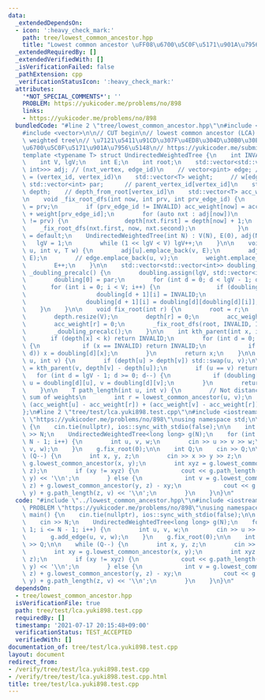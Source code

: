 ```yaml
---
data:
  _extendedDependsOn:
  - icon: ':heavy_check_mark:'
    path: tree/lowest_common_ancestor.hpp
    title: "Lowest common ancestor \uFF08\u6700\u5C0F\u5171\u901A\u7956\u5148\uFF09"
  _extendedRequiredBy: []
  _extendedVerifiedWith: []
  _isVerificationFailed: false
  _pathExtension: cpp
  _verificationStatusIcon: ':heavy_check_mark:'
  attributes:
    '*NOT_SPECIAL_COMMENTS*': ''
    PROBLEM: https://yukicoder.me/problems/no/898
    links:
    - https://yukicoder.me/problems/no/898
  bundledCode: "#line 2 \"tree/lowest_common_ancestor.hpp\"\n#include <utility>\n\
    #include <vector>\n\n// CUT begin\n// lowest common ancestor (LCA) class for undirected\
    \ weighted tree\n// \u7121\u5411\u91CD\u307F\u4ED8\u304D\u30B0\u30E9\u30D5\u306E\
    \u6700\u5C0F\u5171\u901A\u7956\u5148\n// https://yukicoder.me/submissions/392383\n\
    template <typename T> struct UndirectedWeightedTree {\n    int INVALID = -1;\n\
    \    int V, lgV;\n    int E;\n    int root;\n    std::vector<std::vector<std::pair<int,\
    \ int>>> adj; // (nxt_vertex, edge_id)\n    // vector<pint> edge; // edges[edge_id]\
    \ = (vertex_id, vertex_id)\n    std::vector<T> weight;     // w[edge_id]\n   \
    \ std::vector<int> par;      // parent_vertex_id[vertex_id]\n    std::vector<int>\
    \ depth;    // depth_from_root[vertex_id]\n    std::vector<T> acc_weight; // w_sum_from_root[vertex_id]\n\
    \n    void _fix_root_dfs(int now, int prv, int prv_edge_id) {\n        par[now]\
    \ = prv;\n        if (prv_edge_id != INVALID) acc_weight[now] = acc_weight[prv]\
    \ + weight[prv_edge_id];\n        for (auto nxt : adj[now])\n            if (nxt.first\
    \ != prv) {\n                depth[nxt.first] = depth[now] + 1;\n            \
    \    _fix_root_dfs(nxt.first, now, nxt.second);\n            }\n    }\n\n    UndirectedWeightedTree()\
    \ = default;\n    UndirectedWeightedTree(int N) : V(N), E(0), adj(N) {\n     \
    \   lgV = 1;\n        while (1 << lgV < V) lgV++;\n    }\n\n    void add_edge(int\
    \ u, int v, T w) {\n        adj[u].emplace_back(v, E);\n        adj[v].emplace_back(u,\
    \ E);\n        // edge.emplace_back(u, v);\n        weight.emplace_back(w);\n\
    \        E++;\n    }\n\n    std::vector<std::vector<int>> doubling;\n    void\
    \ _doubling_precalc() {\n        doubling.assign(lgV, std::vector<int>(V));\n\
    \        doubling[0] = par;\n        for (int d = 0; d < lgV - 1; d++)\n     \
    \       for (int i = 0; i < V; i++) {\n                if (doubling[d][i] == INVALID)\n\
    \                    doubling[d + 1][i] = INVALID;\n                else\n   \
    \                 doubling[d + 1][i] = doubling[d][doubling[d][i]];\n        \
    \    }\n    }\n\n    void fix_root(int r) {\n        root = r;\n        par.resize(V);\n\
    \        depth.resize(V);\n        depth[r] = 0;\n        acc_weight.resize(V);\n\
    \        acc_weight[r] = 0;\n        _fix_root_dfs(root, INVALID, INVALID);\n\
    \        _doubling_precalc();\n    }\n\n    int kth_parent(int x, int k) {\n \
    \       if (depth[x] < k) return INVALID;\n        for (int d = 0; d < lgV; d++)\
    \ {\n            if (x == INVALID) return INVALID;\n            if (k & (1 <<\
    \ d)) x = doubling[d][x];\n        }\n        return x;\n    }\n\n    int lowest_common_ancestor(int\
    \ u, int v) {\n        if (depth[u] > depth[v]) std::swap(u, v);\n\n        v\
    \ = kth_parent(v, depth[v] - depth[u]);\n        if (u == v) return u;\n     \
    \   for (int d = lgV - 1; d >= 0; d--) {\n            if (doubling[d][u] != doubling[d][v])\
    \ u = doubling[d][u], v = doubling[d][v];\n        }\n        return par[u];\n\
    \    }\n\n    T path_length(int u, int v) {\n        // Not distance, but the\
    \ sum of weights\n        int r = lowest_common_ancestor(u, v);\n        return\
    \ (acc_weight[u] - acc_weight[r]) + (acc_weight[v] - acc_weight[r]);\n    }\n\
    };\n#line 2 \"tree/test/lca.yuki898.test.cpp\"\n#include <iostream>\n#define PROBLEM\
    \ \"https://yukicoder.me/problems/no/898\"\nusing namespace std;\n\nint main()\
    \ {\n    cin.tie(nullptr), ios::sync_with_stdio(false);\n\n    int N;\n    cin\
    \ >> N;\n    UndirectedWeightedTree<long long> g(N);\n    for (int i = 1; i <=\
    \ N - 1; i++) {\n        int u, v, w;\n        cin >> u >> v >> w;\n        g.add_edge(u,\
    \ v, w);\n    }\n    g.fix_root(0);\n\n    int Q;\n    cin >> Q;\n\n    while\
    \ (Q--) {\n        int x, y, z;\n        cin >> x >> y >> z;\n        int xy =\
    \ g.lowest_common_ancestor(x, y);\n        int xyz = g.lowest_common_ancestor(xy,\
    \ z);\n        if (xy != xyz) {\n            cout << g.path_length(xy, z) + g.path_length(x,\
    \ y) << '\\n';\n        } else {\n            int v = g.lowest_common_ancestor(x,\
    \ z) + g.lowest_common_ancestor(y, z) - xy;\n            cout << g.path_length(x,\
    \ y) + g.path_length(z, v) << '\\n';\n        }\n    }\n}\n"
  code: "#include \"../lowest_common_ancestor.hpp\"\n#include <iostream>\n#define\
    \ PROBLEM \"https://yukicoder.me/problems/no/898\"\nusing namespace std;\n\nint\
    \ main() {\n    cin.tie(nullptr), ios::sync_with_stdio(false);\n\n    int N;\n\
    \    cin >> N;\n    UndirectedWeightedTree<long long> g(N);\n    for (int i =\
    \ 1; i <= N - 1; i++) {\n        int u, v, w;\n        cin >> u >> v >> w;\n \
    \       g.add_edge(u, v, w);\n    }\n    g.fix_root(0);\n\n    int Q;\n    cin\
    \ >> Q;\n\n    while (Q--) {\n        int x, y, z;\n        cin >> x >> y >> z;\n\
    \        int xy = g.lowest_common_ancestor(x, y);\n        int xyz = g.lowest_common_ancestor(xy,\
    \ z);\n        if (xy != xyz) {\n            cout << g.path_length(xy, z) + g.path_length(x,\
    \ y) << '\\n';\n        } else {\n            int v = g.lowest_common_ancestor(x,\
    \ z) + g.lowest_common_ancestor(y, z) - xy;\n            cout << g.path_length(x,\
    \ y) + g.path_length(z, v) << '\\n';\n        }\n    }\n}\n"
  dependsOn:
  - tree/lowest_common_ancestor.hpp
  isVerificationFile: true
  path: tree/test/lca.yuki898.test.cpp
  requiredBy: []
  timestamp: '2021-07-17 20:15:48+09:00'
  verificationStatus: TEST_ACCEPTED
  verifiedWith: []
documentation_of: tree/test/lca.yuki898.test.cpp
layout: document
redirect_from:
- /verify/tree/test/lca.yuki898.test.cpp
- /verify/tree/test/lca.yuki898.test.cpp.html
title: tree/test/lca.yuki898.test.cpp
---
```

